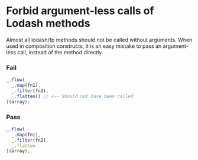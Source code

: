 # Forbid argument-less calls of Lodash methods

Almost all lodash/fp methods should not be called without arguments. When used in composition constructs, it is an easy mistake to pass an argument-less call, instead of the method directly.

### Fail

```js
_.flow(
  _.map(fn1),
  _.filter(fn2),
  _.flatten() // <-- Should not have been called
)(array);
```

### Pass

```js
_.flow(
  _.map(fn1),
  _.filter(fn2),
  _.flatten
)(array);
```
